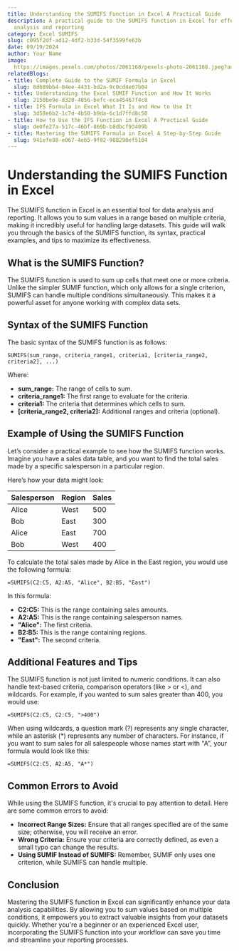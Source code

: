 ```yaml
---
title: Understanding the SUMIFS Function in Excel A Practical Guide
description: A practical guide to the SUMIFS function in Excel for effective data
  analysis and reporting
category: Excel SUMIFS
slug: c095f2df-ad12-4df2-b33d-54f3599fe63b
date: 09/19/2024
author: Your Name
image: 
  https://images.pexels.com/photos/2061168/pexels-photo-2061168.jpeg?auto=compress&cs=tinysrgb&w=600
relatedBlogs:
- title: Complete Guide to the SUMIF Formula in Excel
  slug: 8d689bb4-04ee-4431-bd2a-9c0cd4e67b04
- title: Understanding the Excel SUMIF Function and How It Works
  slug: 2150be9e-d320-4856-befc-eca45467f4c8
- title: IFS Formula in Excel What It Is and How to Use It
  slug: 3d58e6b2-1c7d-4b50-b9da-6c1d7ffd8c50
- title: How to Use the IFS Function in Excel A Practical Guide
  slug: de0fe27a-517c-46bf-869b-b8dbcf93409b
- title: Mastering the SUMIFS Formula in Excel A Step-by-Step Guide
  slug: 941efe98-e067-4eb5-9f02-908290ef5104
---
```


# Understanding the SUMIFS Function in Excel

The SUMIFS function in Excel is an essential tool for data analysis and reporting. It allows you to sum values in a range based on multiple criteria, making it incredibly useful for handling large datasets. This guide will walk you through the basics of the SUMIFS function, its syntax, practical examples, and tips to maximize its effectiveness.

## What is the SUMIFS Function?

The SUMIFS function is used to sum up cells that meet one or more criteria. Unlike the simpler SUMIF function, which only allows for a single criterion, SUMIFS can handle multiple conditions simultaneously. This makes it a powerful asset for anyone working with complex data sets.

## Syntax of the SUMIFS Function

The basic syntax of the SUMIFS function is as follows:

```
SUMIFS(sum_range, criteria_range1, criteria1, [criteria_range2, criteria2], ...)
```

Where:
- **sum_range:** The range of cells to sum.
- **criteria_range1:** The first range to evaluate for the criteria.
- **criteria1:** The criteria that determines which cells to sum.
- **[criteria_range2, criteria2]:** Additional ranges and criteria (optional).

## Example of Using the SUMIFS Function

Let’s consider a practical example to see how the SUMIFS function works. Imagine you have a sales data table, and you want to find the total sales made by a specific salesperson in a particular region.

Here’s how your data might look:

| Salesperson | Region | Sales |
|-------------|--------|-------|
| Alice       | West   | 500   |
| Bob         | East   | 300   |
| Alice       | East   | 700   |
| Bob         | West   | 400   |

To calculate the total sales made by Alice in the East region, you would use the following formula:

```
=SUMIFS(C2:C5, A2:A5, "Alice", B2:B5, "East")
```

In this formula:
- **C2:C5:** This is the range containing sales amounts.
- **A2:A5:** This is the range containing salesperson names.
- **"Alice":** The first criteria.
- **B2:B5:** This is the range containing regions.
- **"East":** The second criteria.

## Additional Features and Tips

The SUMIFS function is not just limited to numeric conditions. It can also handle text-based criteria, comparison operators (like > or <), and wildcards. For example, if you wanted to sum sales greater than 400, you would use:

```
=SUMIFS(C2:C5, C2:C5, ">400")
```

When using wildcards, a question mark (?) represents any single character, while an asterisk (*) represents any number of characters. For instance, if you want to sum sales for all salespeople whose names start with "A", your formula would look like this:

```
=SUMIFS(C2:C5, A2:A5, "A*")
```

## Common Errors to Avoid

While using the SUMIFS function, it's crucial to pay attention to detail. Here are some common errors to avoid:
- **Incorrect Range Sizes:** Ensure that all ranges specified are of the same size; otherwise, you will receive an error.
- **Wrong Criteria:** Ensure your criteria are correctly defined, as even a small typo can change the results.
- **Using SUMIF Instead of SUMIFS:** Remember, SUMIF only uses one criterion, while SUMIFS can handle multiple.

## Conclusion

Mastering the SUMIFS function in Excel can significantly enhance your data analysis capabilities. By allowing you to sum values based on multiple conditions, it empowers you to extract valuable insights from your datasets quickly. Whether you're a beginner or an experienced Excel user, incorporating the SUMIFS function into your workflow can save you time and streamline your reporting processes.